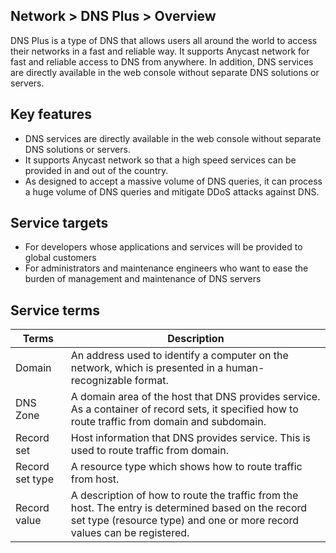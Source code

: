 ﻿## Network > DNS Plus > Overview

DNS Plus is a type of DNS that allows users all around the world to access their networks in a fast and reliable way. It supports Anycast network for fast and reliable access to DNS from anywhere. In addition, DNS services are directly available in the web console without separate DNS solutions or servers.

## Key features

- DNS services are directly available in the web console without separate DNS solutions or servers.
- It supports Anycast network so that a high speed services can be provided in and out of the country.
- As designed to accept a massive volume of DNS queries, it can process a huge volume of DNS queries and mitigate DDoS attacks against DNS.

## Service targets

- For developers whose applications and services will be provided to global customers
- For administrators and maintenance engineers who want to ease the burden of management and maintenance of DNS servers

## Service terms

| Terms | Description |
|---|---|
| Domain | An address used to identify a computer on the network, which is presented in a human-recognizable format. |
| DNS Zone | A domain area of the host that DNS provides service. As a container of record sets, it specified how to route traffic from domain and subdomain. |
| Record set | Host information that DNS provides service. This is used to route traffic from domain. |
| Record set type | A resource type which shows how to route traffic from host. |
| Record value | A description of how to route the traffic from the host. The entry is determined based on the record set type (resource type) and one or more record values can be registered. |

